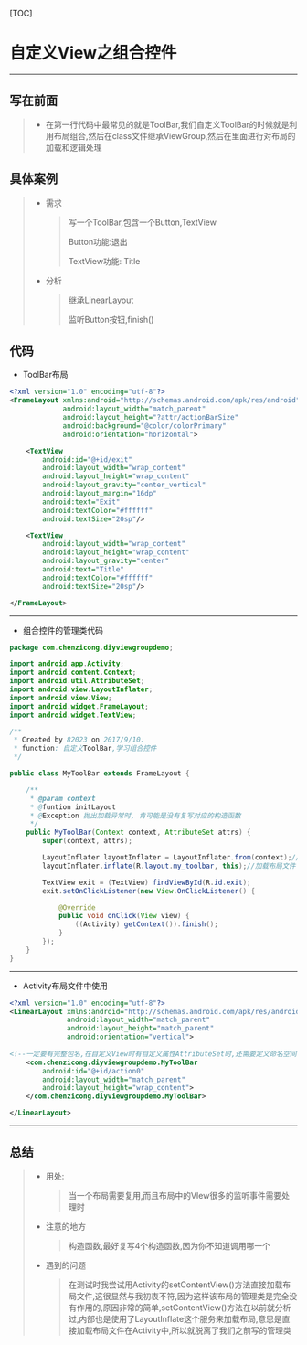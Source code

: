 [TOC]

# 自定义View之组合控件

---

## 写在前面

> + 在第一行代码中最常见的就是ToolBar,我们自定义ToolBar的时候就是利用布局组合,然后在class文件继承ViewGroup,然后在里面进行对布局的加载和逻辑处理

## 具体案例

> + 需求
>
>   > 写一个ToolBar,包含一个Button,TextView
>   >
>   > Button功能:退出
>   >
>   > TextView功能: Title
>
> + 分析
>
>   > 继承LinearLayout
>   >
>   > 监听Button按钮,finish()

## 代码

+ ToolBar布局

~~~xml
<?xml version="1.0" encoding="utf-8"?>
<FrameLayout xmlns:android="http://schemas.android.com/apk/res/android"
             android:layout_width="match_parent"
             android:layout_height="?attr/actionBarSize"
             android:background="@color/colorPrimary"
             android:orientation="horizontal">

    <TextView
        android:id="@+id/exit"
        android:layout_width="wrap_content"
        android:layout_height="wrap_content"
        android:layout_gravity="center_vertical"
        android:layout_margin="16dp"
        android:text="Exit"
        android:textColor="#ffffff"
        android:textSize="20sp"/>

    <TextView
        android:layout_width="wrap_content"
        android:layout_height="wrap_content"
        android:layout_gravity="center"
        android:text="Title"
        android:textColor="#ffffff"
        android:textSize="20sp"/>

</FrameLayout>
~~~

---

+ 组合控件的管理类代码

~~~java
package com.chenzicong.diyviewgroupdemo;

import android.app.Activity;
import android.content.Context;
import android.util.AttributeSet;
import android.view.LayoutInflater;
import android.view.View;
import android.widget.FrameLayout;
import android.widget.TextView;

/**
 * Created by 82023 on 2017/9/10.
 * function: 自定义ToolBar,学习组合控件
 */

public class MyToolBar extends FrameLayout {

    /**
     * @param context
     * @funtion initLayout
     * @Exception 抛出加载异常时, 肯可能是没有复写对应的构造函数
     */
    public MyToolBar(Context context, AttributeSet attrs) {
        super(context, attrs);

        LayoutInflater layoutInflater = LayoutInflater.from(context);//获取LayoutInflate服务
        layoutInflater.inflate(R.layout.my_toolbar, this);//加载布局文件

        TextView exit = (TextView) findViewById(R.id.exit);
        exit.setOnClickListener(new View.OnClickListener() {

            @Override
            public void onClick(View view) {
                ((Activity) getContext()).finish();
            }
        });
    }
}
~~~

---

+ Activity布局文件中使用

~~~xml
<?xml version="1.0" encoding="utf-8"?>
<LinearLayout xmlns:android="http://schemas.android.com/apk/res/android"
              android:layout_width="match_parent"
              android:layout_height="match_parent"
              android:orientation="vertical">
  
<!--一定要有完整包名,在自定义View时有自定义属性AttributeSet时,还需要定义命名空间-->
    <com.chenzicong.diyviewgroupdemo.MyToolBar
        android:id="@+id/action0"
        android:layout_width="match_parent"
        android:layout_height="wrap_content">
    </com.chenzicong.diyviewgroupdemo.MyToolBar>

</LinearLayout>
~~~

---

## 总结

> + 用处:
>
>   > 当一个布局需要复用,而且布局中的VIew很多的监听事件需要处理时
>
> + 注意的地方
>
>   > 构造函数,最好复写4个构造函数,因为你不知道调用哪一个
>
> + 遇到的问题
>
>   > ​在测试时我尝试用Activity的setContentView()方法直接加载布局文件,这很显然与我初衷不符,因为这样该布局的管理类是完全没有作用的,原因非常的简单,setContentView()方法在以前就分析过,内部也是使用了LayoutInflate这个服务来加载布局,意思是直接加载布局文件在Activity中,所以就脱离了我们之前写的管理类